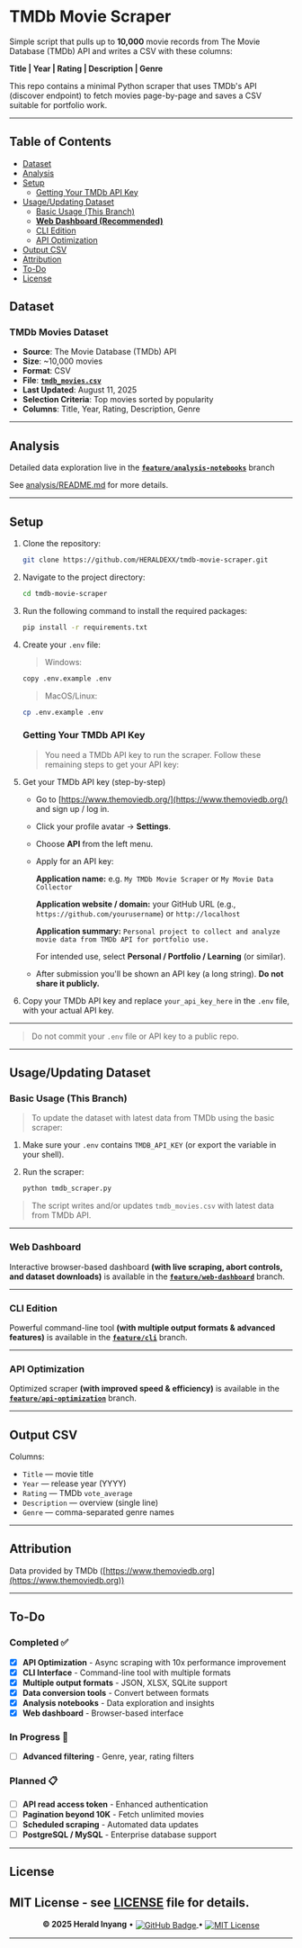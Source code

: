 # TMDb Movie Scraper

Simple script that pulls up to **10,000** movie records from The Movie Database (TMDb) API and writes a CSV with these columns:

**Title | Year | Rating | Description | Genre**

This repo contains a minimal Python scraper that uses TMDb's API (discover endpoint) to fetch movies page-by-page and saves a CSV suitable for portfolio work.

---

## Table of Contents

- [Dataset](#dataset)
- [Analysis](#analysis)
- [Setup](#setup)
  - [Getting Your TMDb API Key](#getting-your-tmdb-api-key)
- [Usage/Updating Dataset](#usageupdating-dataset)
  - [Basic Usage (This Branch)](#basic-usage-this-branch)
  - [**Web Dashboard (Recommended)**](#web-dashboard)
  - [CLI Edition](#cli-edition)
  - [API Optimization](#api-optimization)
- [Output CSV](#output-csv)
- [Attribution](#attribution)
- [To-Do](#to-do)
- [License](#license)

## Dataset

### TMDb Movies Dataset

- **Source**: The Movie Database (TMDb) API
- **Size**: ~10,000 movies
- **Format**: CSV
- **File**: [**`tmdb_movies.csv`**](https://raw.githubusercontent.com/HERALDEXX/tmdb-movie-scraper/main/tmdb_movies.csv)
- **Last Updated**: August 11, 2025
- **Selection Criteria**: Top movies sorted by popularity
- **Columns**: Title, Year, Rating, Description, Genre

---

## Analysis

Detailed data exploration live in the [**`feature/analysis-notebooks`**](https://github.com/HERALDEXX/tmdb-movie-scraper/tree/feature/analysis-notebooks) branch

See [analysis/README.md](https://github.com/HERALDEXX/tmdb-movie-scraper/blob/feature/analysis-notebooks/analysis/README.md) for more details.

---

## Setup

1. Clone the repository:

   ```bash
   git clone https://github.com/HERALDEXX/tmdb-movie-scraper.git
   ```

2. Navigate to the project directory:

   ```bash
   cd tmdb-movie-scraper
   ```

3. Run the following command to install the required packages:

   ```bash
   pip install -r requirements.txt
   ```

4. Create your `.env` file:

   > Windows:

      ```bash
      copy .env.example .env
      ```

   > MacOS/Linux:

      ```bash
      cp .env.example .env
      ```

   ### Getting Your TMDb API Key

   > You need a TMDb API key to run the scraper. Follow these remaining steps to get your API key:

5. Get your TMDb API key (step-by-step)

   - Go to [https://www.themoviedb.org/](https://www.themoviedb.org/) and sign up / log in.

   - Click your profile avatar → **Settings**.

   - Choose **API** from the left menu.

   - Apply for an API key:

     **Application name:** e.g. `My TMDb Movie Scraper` or `My Movie Data Collector`

     **Application website / domain:** your GitHub URL (e.g., `https://github.com/yourusername`) or `http://localhost`

     **Application summary:** `Personal project to collect and analyze movie data from TMDb API for portfolio use.`

     For intended use, select **Personal / Portfolio / Learning** (or similar).

   - After submission you'll be shown an API key (a long string). **Do not share it publicly.**

6. Copy your TMDb API key and replace `your_api_key_here` in the `.env` file, with your actual API key.

---

> Do not commit your `.env` file or API key to a public repo.

---

## Usage/Updating Dataset

### Basic Usage (This Branch)

> To update the dataset with latest data from TMDb using the basic scraper:

1. Make sure your `.env` contains `TMDB_API_KEY` (or export the variable in your shell).
2. Run the scraper:

   ```bash
   python tmdb_scraper.py
   ```

> The script writes and/or updates `tmdb_movies.csv` with latest data from TMDb API.

---

### Web Dashboard

Interactive browser-based dashboard **(with live scraping, abort controls, and dataset downloads)** is available in the [**`feature/web-dashboard`**](https://github.com/HERALDEXX/tmdb-movie-scraper/tree/feature/web-dashboard) branch.

---

### CLI Edition

Powerful command-line tool **(with multiple output formats & advanced features)** is available in the [**`feature/cli`**](https://github.com/HERALDEXX/tmdb-movie-scraper/tree/feature/cli) branch.

---

### API Optimization

Optimized scraper **(with improved speed & efficiency)** is available in the [**`feature/api-optimization`**](https://github.com/HERALDEXX/tmdb-movie-scraper/tree/feature/api-optimization) branch.

---

## Output CSV

Columns:

- `Title` — movie title
- `Year` — release year (YYYY)
- `Rating` — TMDb `vote_average`
- `Description` — overview (single line)
- `Genre` — comma-separated genre names

---

## Attribution

Data provided by TMDb ([https://www.themoviedb.org](https://www.themoviedb.org))

---

## To-Do

### Completed ✅

- [x] **API Optimization** - Async scraping with 10x performance improvement
- [x] **CLI Interface** - Command-line tool with multiple formats
- [x] **Multiple output formats** - JSON, XLSX, SQLite support
- [x] **Data conversion tools** - Convert between formats
- [x] **Analysis notebooks** - Data exploration and insights
- [x] **Web dashboard** - Browser-based interface

### In Progress 🔄

- [ ] **Advanced filtering** - Genre, year, rating filters

### Planned 📋

- [ ] **API read access token** - Enhanced authentication
- [ ] **Pagination beyond 10K** - Fetch unlimited movies
- [ ] **Scheduled scraping** - Automated data updates
- [ ] **PostgreSQL / MySQL** - Enterprise database support

---

## License

## MIT License - see [LICENSE](./LICENSE) file for details.

<div align="center">
    <p>
        <strong>© 2025 Herald Inyang</strong> • 
        <a href="https://github.com/HERALDEXX" target="_blank">
            <img src="https://img.shields.io/badge/GitHub-HERALDEXX-000?style=flat-square&logo=github" alt="GitHub Badge" style="vertical-align: middle;" />
        </a> • 
        <a href="https://raw.githubusercontent.com/HERALDEXX/tmdb-movie-scraper/main/LICENSE" target="_blank">
            <img src="https://img.shields.io/badge/License-MIT-yellow.svg?style=flat-square" alt="MIT License" style="vertical-align: middle;" />
        </a>
    </p>
</div>

---
